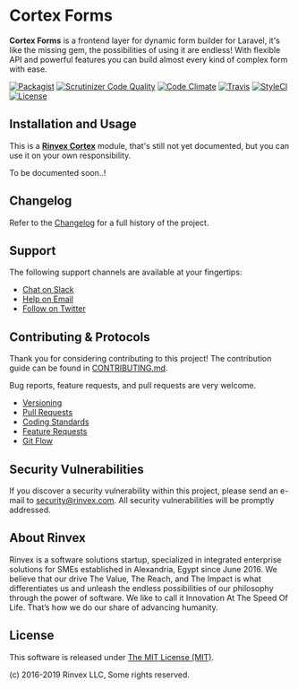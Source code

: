 # Cortex Forms

**Cortex Forms** is a frontend layer for dynamic form builder for Laravel, it's like the missing gem, the possibilities of using it are endless! With flexible API and powerful features you can build almost every kind of complex form with ease.

[![Packagist](https://img.shields.io/packagist/v/cortex/forms.svg?label=Packagist&style=flat-square)](https://packagist.org/packages/cortex/forms)
[![Scrutinizer Code Quality](https://img.shields.io/scrutinizer/g/rinvex/cortex-forms.svg?label=Scrutinizer&style=flat-square)](https://scrutinizer-ci.com/g/rinvex/cortex-forms/)
[![Code Climate](https://img.shields.io/codeclimate/github/rinvex/cortex-forms.svg?label=CodeClimate&style=flat-square)](https://codeclimate.com/github/rinvex/cortex-forms)
[![Travis](https://img.shields.io/travis/rinvex/cortex-forms.svg?label=TravisCI&style=flat-square)](https://travis-ci.org/rinvex/cortex-forms)
[![StyleCI](https://styleci.io/repos/100120130/shield)](https://styleci.io/repos/100120130)
[![License](https://img.shields.io/packagist/l/cortex/forms.svg?label=License&style=flat-square)](https://github.com/rinvex/cortex-forms/blob/develop/LICENSE)


## Installation and Usage

This is a **[Rinvex Cortex](https://github.com/rinvex/cortex)** module, that's still not yet documented, but you can use it on your own responsibility.

To be documented soon..!


## Changelog

Refer to the [Changelog](CHANGELOG.md) for a full history of the project.


## Support

The following support channels are available at your fingertips:

- [Chat on Slack](https://bit.ly/rinvex-slack)
- [Help on Email](mailto:help@rinvex.com)
- [Follow on Twitter](https://twitter.com/rinvex)


## Contributing & Protocols

Thank you for considering contributing to this project! The contribution guide can be found in [CONTRIBUTING.md](CONTRIBUTING.md).

Bug reports, feature requests, and pull requests are very welcome.

- [Versioning](CONTRIBUTING.md#versioning)
- [Pull Requests](CONTRIBUTING.md#pull-requests)
- [Coding Standards](CONTRIBUTING.md#coding-standards)
- [Feature Requests](CONTRIBUTING.md#feature-requests)
- [Git Flow](CONTRIBUTING.md#git-flow)


## Security Vulnerabilities

If you discover a security vulnerability within this project, please send an e-mail to [security@rinvex.com](security@rinvex.com). All security vulnerabilities will be promptly addressed.


## About Rinvex

Rinvex is a software solutions startup, specialized in integrated enterprise solutions for SMEs established in Alexandria, Egypt since June 2016. We believe that our drive The Value, The Reach, and The Impact is what differentiates us and unleash the endless possibilities of our philosophy through the power of software. We like to call it Innovation At The Speed Of Life. That’s how we do our share of advancing humanity.


## License

This software is released under [The MIT License (MIT)](LICENSE).

(c) 2016-2019 Rinvex LLC, Some rights reserved.
